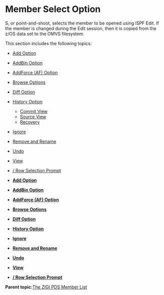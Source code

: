 # Member Select Option

S, or point-and-shoot, selects the member to be opened using ISPF Edit. If the member is changed during the Edit session, then it is copied from the z/OS data set to the OMVS filesystem.

This section includes the following topics:

-   [Add Option](r_add_option.md)
-   [AddBin Option](r_addbin_option.md)
-   [AddForce \(AF\) Option](r_addforce_af_option.md)
-   [Browse Options](r_browse_options.md)
-   [Diff Option](r_diff_option.md)
-   [History Option](r_history_option.md)
    -   [Commit View](r_commit_view.md)
    -   [Source View](r_source_view.md)
    -   [Recovery](r_recovery.md)
-   [Ignore](r_ignore.md)
-   [Remove and Rename](r_remove_and_rename.md)
-   [Undo](r_undo.md)
-   [View](r_view.md)
-   [/ Row Selection Prompt](r_row_selection_prompt.md)

-   **[Add Option](r_add_option.md)**  

-   **[AddBin Option](r_addbin_option.md)**  

-   **[AddForce \(AF\) Option](r_addforce_af_option.md)**  

-   **[Browse Options](r_browse_options.md)**  

-   **[Diff Option](r_diff_option.md)**  

-   **[History Option](r_history_option.md)**  

-   **[Ignore](r_ignore.md)**  

-   **[Remove and Rename](r_remove_and_rename.md)**  

-   **[Undo](r_undo.md)**  

-   **[View](r_view.md)**  

-   **[/ Row Selection Prompt](r_row_selection_prompt.md)**  


**Parent topic:**[The ZIGI PDS Member List](c_the_zigi_pds_member_list.md)

